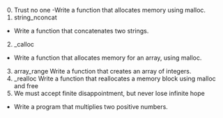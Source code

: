 0. Trust no one
-Write a function that allocates memory using malloc.
1. string_nconcat
- Write a function that concatenates two strings.
2. _calloc
- Write a function that allocates memory for an array, using malloc.
3. array_range
Write a function that creates an array of integers.
4. _realloc
Write a function that reallocates a memory block using malloc and free
5. We must accept finite disappointment, but never lose infinite hope
- Write a program that multiplies two positive numbers.
